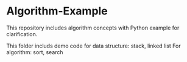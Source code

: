 # Algorithm-Example
This repository includes algorithm concepts with Python example for clarification. 

This folder includs demo code for data structure: stack, linked list 
For algorithm: sort, search
